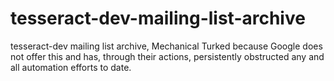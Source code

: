 # tesseract-dev-mailing-list-archive
tesseract-dev mailing list archive, Mechanical Turked because Google does not offer this and has, through their actions, persistently obstructed any and all automation efforts to date.
